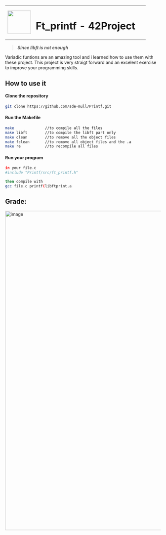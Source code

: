 <table>
  <tr>
    <td><img src="https://user-images.githubusercontent.com/78042197/192562397-81efc45d-0387-46df-bae4-ddf3a284c745.png" width=75px height=75px/></td>
    <td><h1 align="left"> Ft_printf - 42Project &nbsp&nbsp</td>
  </tr>
</table>

>**_Since libft is not enough_**

<p>
Variadic funtions are an amazing tool and i learned how to use them with these project. This project is very straigt forward and an excelent exercise to improve your programming skills.
</p>

<h2>How to use it</h2>
<h4>Clone the repository</h4>

```bash
git clone https://github.com/sde-mull/Printf.git
```

<h4>Run the Makefile</h4>

```bash
make              //to compile all the files
make libft        //to compile the libft part only
make clean        //to remove all the object files
make fclean       //to remove all object files and the .a
make re           //to recompile all files
```

<h4>Run your program</h4>

```bash
in your file.c
#include "Printf/src/ft_printf.h"

then compile with
gcc file.c printf(libftprint.a
```

<h2>Grade:</h2>
<img width="1033" alt="image" src="https://user-images.githubusercontent.com/78042197/193057716-194791c6-fd5a-4193-be3b-91001eef8759.png">

